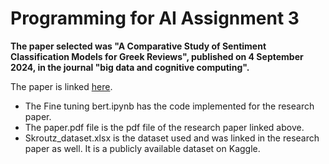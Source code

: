 # Programming for AI Assignment 3

**The paper selected was "A Comparative Study of Sentiment Classification Models for Greek Reviews", published on 4 September 2024, in the journal "big data and cognitive computing".**

The paper is linked [here](https://www.mdpi.com/2504-2289/8/9/107).

- The Fine tuning bert.ipynb has the code implemented for the research paper.
- The paper.pdf file is the pdf file of the research paper linked above.
- Skroutz_dataset.xlsx is the dataset used and was linked in the research paper as well. It is a publicly available dataset on Kaggle.
